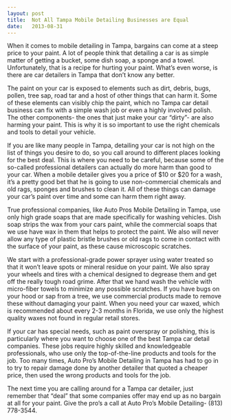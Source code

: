 ```yaml
---
layout: post
title:  Not All Tampa Mobile Detailing Businesses are Equal
date:   2013-08-31
---
```


When it comes to mobile detailing in Tampa, bargains can come at a steep price to your paint. A lot of people think that detailing a car is as simple matter of getting a bucket, some dish soap, a sponge and a towel. Unfortunately, that is a recipe for hurting your paint. What’s even worse, is there are car detailers in Tampa that don’t know any better.

The paint on your car is exposed to elements such as dirt, debris, bugs, pollen, tree sap, road tar and a host of other things that can harm it. Some of these elements can visibly chip the paint, which no Tampa car detail business can fix with a simple wash job or even a highly involved polish. The other components- the ones that just make your car “dirty”- are also harming your paint. This is why it is so important to use the right chemicals and tools to detail your vehicle.

If you are like many people in Tampa, detailing your car is not high on the list of things you desire to do, so you call around to different places looking for the best deal. This is where you need to be careful, because some of the so-called professional detailers can actually do more harm than good to your car. When a mobile detailer gives you a price of $10 or $20 for a wash, it’s a pretty good bet that he is going to use non-commercial chemicals and old rags, sponges and brushes to clean it. All of these things can damage your car’s paint over time and some can harm them right away.

True professional companies, like Auto Pros Mobile Detailing in Tampa, use only high grade soaps that are made specifically for washing vehicles. Dish soap strips the wax from your cars paint, while the commercial soaps that we use have wax in them that helps to protect the paint. We also will never allow any type of plastic bristle brushes or old rags to come in contact with the surface of your paint, as these cause microscopic scratches.

We start with a professional-grade power sprayer using water treated so that it won’t leave spots or mineral residue on your paint. We also spray your wheels and tires with a chemical designed to degrease them and get off the really tough road grime. After that we hand wash the vehicle with micro-fiber towels to minimize any possible scratches. If you have bugs on your hood or sap from a tree, we use commercial products made to remove these without damaging your paint. When you need your car waxed, which is recommended about every 2-3 months in Florida, we use only the highest quality waxes not found in regular retail stores.

If your car has special needs, such as paint overspray or polishing, this is particularly where you want to choose one of the best Tampa car detail companies. These jobs require highly skilled and knowledgeable professionals, who use only the top-of-the-line products and tools for the job. Too many times, Auto Pro’s Mobile Detailing in Tampa has had to go in to try to repair damage done by another detailer that quoted a cheaper price, then used the wrong products and tools for the job.

The next time you are calling around for a Tampa car detailer, just remember that “deal” that some companies offer may end up as no bargain at all for your paint. Give the pro’s a call at Auto Pro’s Mobile Detailing- (813) 778-3544.
